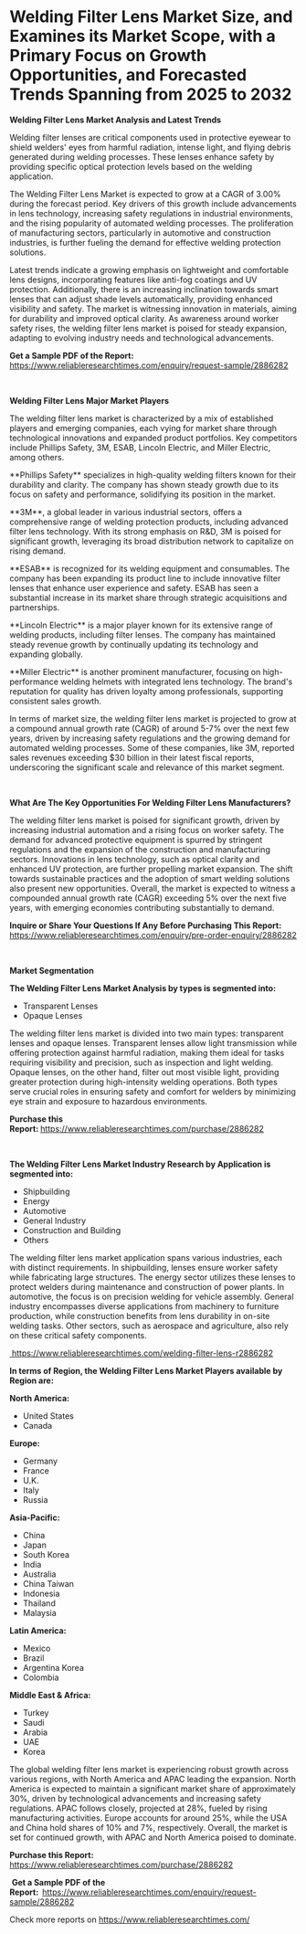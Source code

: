<p><h1>Welding Filter Lens Market Size, and Examines its Market Scope, with a Primary Focus on Growth Opportunities, and Forecasted Trends Spanning from 2025 to 2032</h1></p><p><strong>Welding Filter Lens Market Analysis and Latest Trends</strong></p>
<p><p>Welding filter lenses are critical components used in protective eyewear to shield welders' eyes from harmful radiation, intense light, and flying debris generated during welding processes. These lenses enhance safety by providing specific optical protection levels based on the welding application.</p><p>The Welding Filter Lens Market is expected to grow at a CAGR of 3.00% during the forecast period. Key drivers of this growth include advancements in lens technology, increasing safety regulations in industrial environments, and the rising popularity of automated welding processes. The proliferation of manufacturing sectors, particularly in automotive and construction industries, is further fueling the demand for effective welding protection solutions.</p><p>Latest trends indicate a growing emphasis on lightweight and comfortable lens designs, incorporating features like anti-fog coatings and UV protection. Additionally, there is an increasing inclination towards smart lenses that can adjust shade levels automatically, providing enhanced visibility and safety. The market is witnessing innovation in materials, aiming for durability and improved optical clarity. As awareness around worker safety rises, the welding filter lens market is poised for steady expansion, adapting to evolving industry needs and technological advancements.</p></p>
<p><strong>Get a Sample PDF of the Report:&nbsp;</strong> <a href="https://www.reliableresearchtimes.com/enquiry/request-sample/2886282?utm_campaign=2454&utm_medium=2&utm_source=Github&utm_content=ia&utm_term=13032025&utm_id=welding-filter-lens">https://www.reliableresearchtimes.com/enquiry/request-sample/2886282</a></p>
<p>&nbsp;</p>
<p><strong>Welding Filter Lens Major Market Players</strong></p>
<p><p>The welding filter lens market is characterized by a mix of established players and emerging companies, each vying for market share through technological innovations and expanded product portfolios. Key competitors include Phillips Safety, 3M, ESAB, Lincoln Electric, and Miller Electric, among others.</p><p>**Phillips Safety** specializes in high-quality welding filters known for their durability and clarity. The company has shown steady growth due to its focus on safety and performance, solidifying its position in the market. </p><p>**3M**, a global leader in various industrial sectors, offers a comprehensive range of welding protection products, including advanced filter lens technology. With its strong emphasis on R&D, 3M is poised for significant growth, leveraging its broad distribution network to capitalize on rising demand.</p><p>**ESAB** is recognized for its welding equipment and consumables. The company has been expanding its product line to include innovative filter lenses that enhance user experience and safety. ESAB has seen a substantial increase in its market share through strategic acquisitions and partnerships.</p><p>**Lincoln Electric** is a major player known for its extensive range of welding products, including filter lenses. The company has maintained steady revenue growth by continually updating its technology and expanding globally.</p><p>**Miller Electric** is another prominent manufacturer, focusing on high-performance welding helmets with integrated lens technology. The brand's reputation for quality has driven loyalty among professionals, supporting consistent sales growth.</p><p>In terms of market size, the welding filter lens market is projected to grow at a compound annual growth rate (CAGR) of around 5-7% over the next few years, driven by increasing safety regulations and the growing demand for automated welding processes. Some of these companies, like 3M, reported sales revenues exceeding $30 billion in their latest fiscal reports, underscoring the significant scale and relevance of this market segment.</p></p>
<p>&nbsp;</p>
<p><strong>What Are The Key Opportunities For Welding Filter Lens Manufacturers?</strong></p>
<p><p>The welding filter lens market is poised for significant growth, driven by increasing industrial automation and a rising focus on worker safety. The demand for advanced protective equipment is spurred by stringent regulations and the expansion of the construction and manufacturing sectors. Innovations in lens technology, such as optical clarity and enhanced UV protection, are further propelling market expansion. The shift towards sustainable practices and the adoption of smart welding solutions also present new opportunities. Overall, the market is expected to witness a compounded annual growth rate (CAGR) exceeding 5% over the next five years, with emerging economies contributing substantially to demand.</p></p>
<p><strong>Inquire or Share Your Questions If Any Before Purchasing This Report:</strong> <a href="https://www.reliableresearchtimes.com/enquiry/pre-order-enquiry/2886282?utm_campaign=2454&utm_medium=2&utm_source=Github&utm_content=ia&utm_term=13032025&utm_id=welding-filter-lens">https://www.reliableresearchtimes.com/enquiry/pre-order-enquiry/2886282</a></p>
<p>&nbsp;</p>
<p><strong>Market Segmentation</strong></p>
<p><strong>The Welding Filter Lens Market Analysis by types is segmented into:</strong></p>
<p><ul><li>Transparent Lenses</li><li>Opaque Lenses</li></ul></p>
<p><p>The welding filter lens market is divided into two main types: transparent lenses and opaque lenses. Transparent lenses allow light transmission while offering protection against harmful radiation, making them ideal for tasks requiring visibility and precision, such as inspection and light welding. Opaque lenses, on the other hand, filter out most visible light, providing greater protection during high-intensity welding operations. Both types serve crucial roles in ensuring safety and comfort for welders by minimizing eye strain and exposure to hazardous environments.</p></p>
<p><strong>Purchase this Report:&nbsp;</strong><a href="https://www.reliableresearchtimes.com/purchase/2886282?utm_campaign=2454&utm_medium=2&utm_source=Github&utm_content=ia&utm_term=13032025&utm_id=welding-filter-lens">https://www.reliableresearchtimes.com/purchase/2886282</a></p>
<p>&nbsp;</p>
<p><strong>The Welding Filter Lens Market Industry Research by Application is segmented into:</strong></p>
<p><ul><li>Shipbuilding</li><li>Energy</li><li>Automotive</li><li>General Industry</li><li>Construction and Building</li><li>Others</li></ul></p>
<p><p>The welding filter lens market application spans various industries, each with distinct requirements. In shipbuilding, lenses ensure worker safety while fabricating large structures. The energy sector utilizes these lenses to protect welders during maintenance and construction of power plants. In automotive, the focus is on precision welding for vehicle assembly. General industry encompasses diverse applications from machinery to furniture production, while construction benefits from lens durability in on-site welding tasks. Other sectors, such as aerospace and agriculture, also rely on these critical safety components.</p></p>
<p><a href="https://www.reliableresearchtimes.com/welding-filter-lens-r2886282?utm_campaign=2454&utm_medium=2&utm_source=Github&utm_content=ia&utm_term=13032025&utm_id=welding-filter-lens">&nbsp;https://www.reliableresearchtimes.com/welding-filter-lens-r2886282</a></p>
<p><strong>In terms of Region, the Welding Filter Lens Market Players available by Region are:</strong></p>
<p>
    <p> <strong> North America: </strong>
        <ul>
            <li>United States</li>
            <li>Canada</li>
        </ul>
        </p> 
    <p> <strong> Europe: </strong>
        <ul>
            <li>Germany</li>
            <li>France</li>
            <li>U.K.</li>
            <li>Italy</li>
            <li>Russia</li>
        </ul>
        </p> 
    <p> <strong> Asia-Pacific: </strong>
        <ul>
            <li>China</li>
            <li>Japan</li>
            <li>South Korea</li>
            <li>India</li>
            <li>Australia</li>
            <li>China Taiwan</li>
            <li>Indonesia</li>
            <li>Thailand</li>
            <li>Malaysia</li>
        </ul>
        </p> 
    <p> <strong> Latin America: </strong>
        <ul>
            <li>Mexico</li>
            <li>Brazil</li>
            <li>Argentina Korea</li>
            <li>Colombia</li>
        </ul>
        </p> 
    <p> <strong> Middle East & Africa: </strong>
        <ul>
            <li>Turkey</li>
            <li>Saudi</li>
            <li>Arabia</li>
            <li>UAE</li>
            <li>Korea</li>
        </ul>
    </p>
    </p>
<p><p>The global welding filter lens market is experiencing robust growth across various regions, with North America and APAC leading the expansion. North America is expected to maintain a significant market share of approximately 30%, driven by technological advancements and increasing safety regulations. APAC follows closely, projected at 28%, fueled by rising manufacturing activities. Europe accounts for around 25%, while the USA and China hold shares of 10% and 7%, respectively. Overall, the market is set for continued growth, with APAC and North America poised to dominate.</p></p>
<p><strong>Purchase this Report: </strong><a href="https://www.reliableresearchtimes.com/purchase/2886282?utm_campaign=2454&utm_medium=2&utm_source=Github&utm_content=ia&utm_term=13032025&utm_id=welding-filter-lens">https://www.reliableresearchtimes.com/purchase/2886282</a></p>
<p>&nbsp;<strong>Get a Sample PDF of the Report:&nbsp;&nbsp;</strong><a href="https://www.reliableresearchtimes.com/enquiry/request-sample/2886282?utm_campaign=2454&utm_medium=2&utm_source=Github&utm_content=ia&utm_term=13032025&utm_id=welding-filter-lens">https://www.reliableresearchtimes.com/enquiry/request-sample/2886282</a></p>
<p><strong></strong></p>
<p>Check more reports on <a href="https://www.reliableresearchtimes.com/?utm_campaign=2454&utm_medium=2&utm_source=Github&utm_content=ia&utm_term=13032025&utm_id=welding-filter-lens">https://www.reliableresearchtimes.com/</a></p>